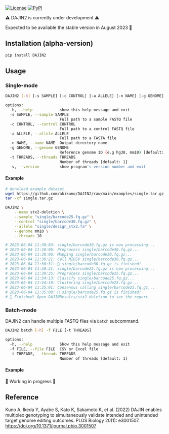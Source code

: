 [![License](https://img.shields.io/badge/License-MIT-9cf.svg?style=flat-square)](https://choosealicense.com/licenses/mit/)
[![PyPI](https://img.shields.io/pypi/v/DAJIN2.svg?label=PyPI&color=orange&style=flat-square)](https://pypi.org/project/DAJIN2/)

⚠️ DAJIN2 is currently under development ⚠️

Expected to be available the stable version in August 2023 🤞

## Installation (alpha-version)

```bash
pip install DAJIN2
```

## Usage

### Single-mode

```bash
DAJIN2 [-h] [-s SAMPLE] [-c CONTROL] [-a ALLELE] [-n NAME] [-g GENOME] [-t THREADS] [-v]

options:
  -h, --help            show this help message and exit
  -s SAMPLE, --sample SAMPLE
                        Full path to a sample FASTQ file
  -c CONTROL, --control CONTROL
                        Full path to a control FASTQ file
  -a ALLELE, --allele ALLELE
                        Full path to a FASTA file
  -n NAME, --name NAME  Output directory name
  -g GENOME, --genome GENOME
                        Reference genome ID (e.g hg38, mm10) [default: '']
  -t THREADS, --threads THREADS
                        Number of threads [default: 1]
  -v, --version         show program's version number and exit
```

#### Example

```bash
# donwload example dataset
wget https://github.com/akikuno/DAJIN2/raw/main/examples/single.tar.gz
tar -xf single.tar.gz

DAJIN2 \
    --name stx2-deletion \
    --sample "single/barcode25.fq.gz" \
    --control "single/barcode30.fq.gz" \
    --allele "single/design_stx2.fa" \
    --genome mm10 \
    --threads 10

# 2023-06-04 11:30:03: single/barcode30.fq.gz is now processing...
# 2023-06-04 11:30:06: Preprocess single/barcode30.fq.gz...
# 2023-06-04 11:30:06: Mapping single/barcode30.fq.gz...
# 2023-06-04 11:30:21: Call MIDSV single/barcode30.fq.gz...
# 2023-06-04 11:30:31: 🍵 single/barcode30.fq.gz is finished!
# 2023-06-04 11:30:31: single/barcode25.fq.gz is now processing...
# 2023-06-04 11:30:35: Preprocess single/barcode25.fq.gz...
# 2023-06-04 11:34:13: Classify single/barcode25.fq.gz...
# 2023-06-04 11:34:18: Clustering single/barcode25.fq.gz...
# 2023-06-04 11:35:01: Consensus calling single/barcode25.fq.gz...
# 2023-06-04 11:35:08: 🍵 single/barcode25.fq.gz is finished!
# 🎉 Finished! Open DAJINResults/stx2-deletion to see the report.
```

### Batch-mode

DAJIN2 can handle multiple FASTQ files via `batch` subcommand.

```bash
DAJIN2 batch [-h] -f FILE [-t THREADS]

options:
  -h, --help            Show this help message and exit
  -f FILE, --file FILE  CSV or Excel file
  -t THREADS, --threads THREADS
                        Number of threads [default: 1]
```

#### Example

🚧 Working in progress 🚧

## Reference

Kuno A, Ikeda Y, Ayabe S, Kato K, Sakamoto K, et al. (2022) DAJIN enables multiplex genotyping to simultaneously validate intended and unintended target genome editing outcomes. PLOS Biology 20(1): e3001507. https://doi.org/10.1371/journal.pbio.3001507
